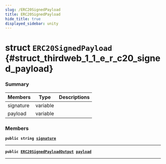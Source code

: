 ```yaml
---
slug: /ERC20SignedPayload
title: ERC20SignedPayload
hide_title: true
displayed_sidebar: unity
---
```


# struct `ERC20SignedPayload` {#struct_thirdweb_1_1_e_r_c20_signed_payload}

### Summary

| Members   | Type     | Descriptions |
| --------- | -------- | ------------ |
| signature | variable |              |
| payload   | variable |              |

### Members

**`public string `[`signature`](#struct_thirdweb_1_1_e_r_c20_signed_payload_1a5d6e23abcad608ccf3a9f88002e4c7c4)**

---

**`public `[`ERC20SignedPayloadOutput`](docs/unity/ERC20SignedPayloadOutput.md#struct_thirdweb_1_1_e_r_c20_signed_payload_output)` `[`payload`](#struct_thirdweb_1_1_e_r_c20_signed_payload_1aff92b4cbdf3ef97d4dd418a59f99a50d)**

---